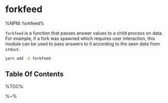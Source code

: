 # forkfeed

%NPM: forkfeed%

`forkfeed` is a function that passes answer values to a child process on data. For example, if a fork was spawned which requires user interaction, this module can be used to pass answers to it according to the seen data from `stdout`.

```sh
yarn add -E forkfeed
```

## Table Of Contents

%TOC%

%~%